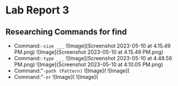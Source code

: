 # Lab Report 3
## Researching Commands for find
- Command:`-size ___`
![Image](Screenshot 2023-05-10 at 4.15.49 PM.png)
![Image](Screenshot 2023-05-10 at 4.15.49 PM.png)
- Command:`-type ___`
![Image](Screenshot 2023-05-10 at 4.48.56 PM.png)
![Image](Screenshot 2023-05-10 at 4.10.05 PM.png)
- Command:"`-path (Pattern)`
![Image](
![Image](
- Command:"`-or`
![Image](
![Image](
